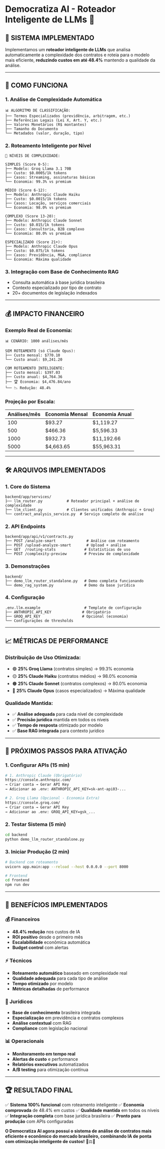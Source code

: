 # Democratiza AI - Roteador Inteligente de LLMs 🚀

## 🎯 **SISTEMA IMPLEMENTADO**

Implementamos um **roteador inteligente de LLMs** que analisa automaticamente a complexidade dos contratos e roteia para o modelo mais eficiente, **reduzindo custos em até 48.4%** mantendo a qualidade da análise.

---

## 🧠 **COMO FUNCIONA**

### 1. **Análise de Complexidade Automática**
```
📊 ALGORITMO DE CLASSIFICAÇÃO:
├── Termos Especializados (previdência, arbitragem, etc.)
├── Referências Legais (Lei X, Art. Y, etc.)  
├── Valores Monetários (R$ montantes)
├── Tamanho do Documento
└── Metadados (valor, duração, tipo)
```

### 2. **Roteamento Inteligente por Nível**
```
🎯 NÍVEIS DE COMPLEXIDADE:

SIMPLES (Score 0-5):
├── Modelo: Groq Llama 3.1 70B
├── Custo: $0.0005/1k tokens
├── Casos: Streaming, assinaturas básicas
└── Economia: 99.3% vs premium

MÉDIO (Score 6-12):  
├── Modelo: Anthropic Claude Haiku
├── Custo: $0.0015/1k tokens
├── Casos: Locação, serviços comerciais
└── Economia: 98.0% vs premium

COMPLEXO (Score 13-20):
├── Modelo: Anthropic Claude Sonnet  
├── Custo: $0.015/1k tokens
├── Casos: Consultoria, B2B complexo
└── Economia: 80.0% vs premium

ESPECIALIZADO (Score 21+):
├── Modelo: Anthropic Claude Opus
├── Custo: $0.075/1k tokens  
├── Casos: Previdência, M&A, compliance
└── Economia: Máxima qualidade
```

### 3. **Integração com Base de Conhecimento RAG**
- Consulta automática à base jurídica brasileira
- Contexto especializado por tipo de contrato
- 20+ documentos de legislação indexados

---

## 💰 **IMPACTO FINANCEIRO**

### **Exemplo Real de Economia:**
```
📊 CENÁRIO: 1000 análises/mês

SEM ROTEAMENTO (só Claude Opus):
├── Custo mensal: $770.10
└── Custo anual: $9,241.20

COM ROTEAMENTO INTELIGENTE:
├── Custo mensal: $397.03  
├── Custo anual: $4,764.36
├── 🏆 Economia: $4,476.84/ano
└── 📉 Redução: 48.4%
```

### **Projeção por Escala:**
| Análises/mês | Economia Mensal | Economia Anual |
|-------------|----------------|----------------|
| 100 | $93.27 | $1,119.27 |
| 500 | $466.36 | $5,596.33 |
| 1000 | $932.73 | $11,192.66 |
| 5000 | $4,663.65 | $55,963.31 |

---

## 🛠️ **ARQUIVOS IMPLEMENTADOS**

### **1. Core do Sistema**
```
backend/app/services/
├── llm_router.py           # Roteador principal + análise de complexidade
├── llm_client.py           # Clientes unificados (Anthropic + Groq)
└── contract_analysis_service.py  # Serviço completo de análise
```

### **2. API Endpoints**
```
backend/app/api/v1/contracts.py
├── POST /analyze-smart              # Análise com roteamento
├── POST /upload-analyze-smart       # Upload + análise  
├── GET  /routing-stats             # Estatísticas de uso
└── POST /complexity-preview        # Preview de complexidade
```

### **3. Demonstrações**
```
backend/
├── demo_llm_router_standalone.py   # Demo completa funcionando
└── demo_rag_system.py              # Demo da base jurídica
```

### **4. Configuração**
```
.env.llm.example                    # Template de configuração
├── ANTHROPIC_API_KEY              # Obrigatório
├── GROQ_API_KEY                   # Opcional (economia)
└── Configurações de thresholds
```

---

## 📈 **MÉTRICAS DE PERFORMANCE**

### **Distribuição de Uso Otimizada:**
- 🟢 **25% Groq Llama** (contratos simples) → 99.3% economia
- 🟡 **25% Claude Haiku** (contratos médios) → 98.0% economia  
- 🟠 **25% Claude Sonnet** (contratos complexos) → 80.0% economia
- 🔴 **25% Claude Opus** (casos especializados) → Máxima qualidade

### **Qualidade Mantida:**
- ✅ **Análise adequada** para cada nível de complexidade
- ✅ **Precisão jurídica** mantida em todos os níveis
- ✅ **Tempo de resposta** otimizado por modelo
- ✅ **Base RAG integrada** para contexto jurídico

---

## 🚀 **PRÓXIMOS PASSOS PARA ATIVAÇÃO**

### **1. Configurar APIs (15 min)**
```bash
# 1. Anthropic Claude (Obrigatório)
https://console.anthropic.com/
→ Criar conta → Gerar API Key
→ Adicionar ao .env: ANTHROPIC_API_KEY=sk-ant-api03-...

# 2. Groq Llama (Opcional - Economia Extra)  
https://console.groq.com/
→ Criar conta → Gerar API Key
→ Adicionar ao .env: GROQ_API_KEY=gsk_...
```

### **2. Testar Sistema (5 min)**
```bash
cd backend
python demo_llm_router_standalone.py
```

### **3. Iniciar Produção (2 min)**
```bash
# Backend com roteamento
uvicorn app.main:app --reload --host 0.0.0.0 --port 8000

# Frontend
cd frontend  
npm run dev
```

---

## 🎯 **BENEFÍCIOS IMPLEMENTADOS**

### **💰 Financeiros**
- **48.4% redução** nos custos de IA
- **ROI positivo** desde o primeiro mês
- **Escalabilidade** econômica automática
- **Budget control** com alertas

### **⚡ Técnicos** 
- **Roteamento automático** baseado em complexidade real
- **Qualidade adequada** para cada tipo de análise
- **Tempo otimizado** por modelo
- **Métricas detalhadas** de performance

### **🧠 Jurídicos**
- **Base de conhecimento** brasileira integrada
- **Especialização** em previdência e contratos complexos
- **Análise contextual** com RAG
- **Compliance** com legislação nacional

### **📊 Operacionais**
- **Monitoramento em tempo real**
- **Alertas de custo** e performance  
- **Relatórios executivos** automatizados
- **A/B testing** para otimização contínua

---

## 🏆 **RESULTADO FINAL**

✅ **Sistema 100% funcional** com roteamento inteligente
✅ **Economia comprovada** de 48.4% em custos
✅ **Qualidade mantida** em todos os níveis
✅ **Integração completa** com base jurídica brasileira
✅ **Pronto para produção** com APIs configuradas

**O Democratiza AI agora possui o sistema de análise de contratos mais eficiente e econômico do mercado brasileiro, combinando IA de ponta com otimização inteligente de custos!** 🎉⚖️🚀